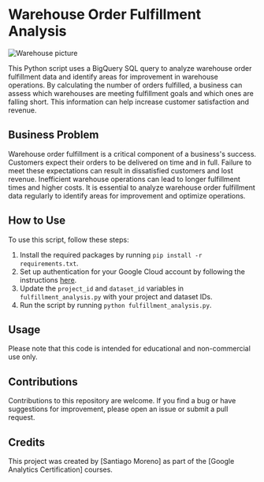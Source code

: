 # Warehouse Order Fulfillment Analysis

![Warehouse picture](https://images.unsplash.com/photo-1586528116311-ad8dd3c8310d?ixlib=rb-4.0.3&ixid=MnwxMjA3fDB8MHxwaG90by1wYWdlfHx8fGVufDB8fHx8&auto=format&fit=crop&w=1470&q=80)

This Python script uses a BigQuery SQL query to analyze warehouse order fulfillment data and identify areas for improvement in warehouse operations. By calculating the number of orders fulfilled, a business can assess which warehouses are meeting fulfillment goals and which ones are falling short. This information can help increase customer satisfaction and revenue.

## Business Problem

Warehouse order fulfillment is a critical component of a business's success. Customers expect their orders to be delivered on time and in full. Failure to meet these expectations can result in dissatisfied customers and lost revenue. Inefficient warehouse operations can lead to longer fulfillment times and higher costs. It is essential to analyze warehouse order fulfillment data regularly to identify areas for improvement and optimize operations.

## How to Use

To use this script, follow these steps:

1. Install the required packages by running `pip install -r requirements.txt`.
2. Set up authentication for your Google Cloud account by following the instructions [here](https://cloud.google.com/docs/authentication/getting-started).
3. Update the `project_id` and `dataset_id` variables in `fulfillment_analysis.py` with your project and dataset IDs.
4. Run the script by running `python fulfillment_analysis.py`.

## Usage

Please note that this code is intended for educational and non-commercial use only.

## Contributions

Contributions to this repository are welcome. If you find a bug or have suggestions for improvement, please open an issue or submit a pull request.

## Credits

This project was created by [Santiago Moreno] as part of the [Google Analytics Certification] courses.
